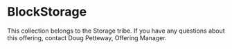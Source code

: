 # BlockStorage
This collection belongs to the Storage tribe. If you have any questions about this offering, contact Doug Petteway, Offering Manager.
